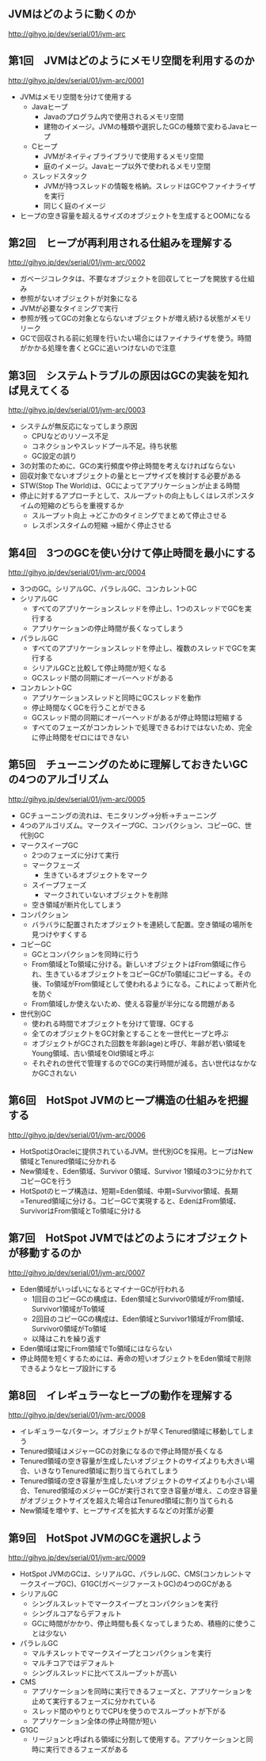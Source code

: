 JVMはどのように動くのか
-----

http://gihyo.jp/dev/serial/01/jvm-arc

## 第1回　JVMはどのようにメモリ空間を利用するのか

http://gihyo.jp/dev/serial/01/jvm-arc/0001
* JVMはメモリ空間を分けて使用する
    * Javaヒープ
        * Javaのプログラム内で使用されるメモリ空間
        * 建物のイメージ。JVMの種類や選択したGCの種類で変わるJavaヒープ
    * Cヒープ
        * JVMがネイティブライブラリで使用するメモリ空間
        * 庭のイメージ。Javaヒープ以外で使われるメモリ空間
    * スレッドスタック
        * JVMが持つスレッドの情報を格納。スレッドはGCやファイナライザを実行
        * 同じく庭のイメージ
* ヒープの空き容量を超えるサイズのオブジェクトを生成するとOOMになる


## 第2回　ヒープが再利用される仕組みを理解する

http://gihyo.jp/dev/serial/01/jvm-arc/0002

* ガベージコレクタは、不要なオブジェクトを回収してヒープを開放する仕組み
* 参照がないオブジェクトが対象になる
* JVMが必要なタイミングで実行
* 参照が残ってGCの対象とならないオブジェクトが増え続ける状態がメモリリーク
* GCで回収される前に処理を行いたい場合にはファイナライザを使う。時間がかかる処理を書くとGCに追いつけないので注意


## 第3回　システムトラブルの原因はGCの実装を知れば見えてくる

http://gihyo.jp/dev/serial/01/jvm-arc/0003

* システムが無反応になってしまう原因
    * CPUなどのリソース不足
    * コネクションやスレッドプール不足。待ち状態
    * GC設定の誤り
* 3の対策のために、GCの実行頻度や停止時間を考えなければならない
* 回収対象でないオブジェクトの量とヒープサイズを検討する必要がある
* STW(Stop The World)は、GCによってアプリケーションが止まる時間
* 停止に対するアプローチとして、スループットの向上もしくはレスポンスタイムの短縮のどちらを重視するか
    * スループット向上
→どこかのタイミングでまとめて停止させる
    * レスポンスタイムの短縮
→細かく停止させる


## 第4回　3つのGCを使い分けて停止時間を最小にする

http://gihyo.jp/dev/serial/01/jvm-arc/0004

* 3つのGC。シリアルGC、パラレルGC、コンカレントGC
* シリアルGC
    * すべてのアプリケーションスレッドを停止し、1つのスレッドでGCを実行する
    * アプリケーションの停止時間が長くなってしまう
* パラレルGC
    * すべてのアプリケーションスレッドを停止し、複数のスレッドでGCを実行する
    * シリアルGCと比較して停止時間が短くなる
    * GCスレッド間の同期にオーバーヘッドがある
* コンカレントGC
    * アプリケーションスレッドと同時にGCスレッドを動作
    * 停止時間なくGCを行うことができる
    * GCスレッド間の同期にオーバーヘッドがあるが停止時間は短縮する
    * すべてのフェーズがコンカレントで処理できるわけではないため、完全に停止時間をゼロにはできない

## 第5回　チューニングのために理解しておきたいGCの4つのアルゴリズム

http://gihyo.jp/dev/serial/01/jvm-arc/0005

* GCチューニングの流れは、モニタリング→分析→チューニング
* 4つのアルゴリズム。マークスイープGC、コンパクション、コピーGC、世代別GC
* マークスイープGC
    * 2つのフェーズに分けて実行
    * マークフェーズ
        * 生きているオブジェクトをマーク
    * スイープフェーズ
        * マークされていないオブジェクトを削除
    * 空き領域が断片化してしまう
* コンパクション
    * バラバラに配置されたオブジェクトを連続して配置。空き領域の場所を見つけやすくする
* コピーGC
    * GCとコンパクションを同時に行う
    * From領域とTo領域に分ける。新しいオブジェクトはFrom領域に作られ、生きているオブジェクトをコピーGCがTo領域にコピーする。その後、To領域がFrom領域として使われるようになる。これによって断片化を防ぐ
    * From領域しか使えないため、使える容量が半分になる問題がある
* 世代別GC
    * 使われる時間でオブジェクトを分けて管理、GCする
    * 全てのオブジェクトをGC対象とすることを一世代ヒープと呼ぶ
    * オブジェクトがGCされた回数を年齢(age)と呼び、年齢が若い領域をYoung領域、古い領域をOld領域と呼ぶ
    * それぞれの世代で管理するのでGCの実行時間が減る。古い世代はなかなかGCされない

## 第6回　HotSpot JVMのヒープ構造の仕組みを把握する

http://gihyo.jp/dev/serial/01/jvm-arc/0006

* HotSpotはOracleに提供されているJVM。世代別GCを採用。ヒープはNew領域とTenured領域に分かれる
* New領域を、Eden領域、Survivor 0領域、Survivor 1領域の3つに分かれてコピーGCを行う
* HotSpotのヒープ構造は、短期=Eden領域、中期=Survivor領域、長期=Tenured領域に分ける。コピーGCで実現すると、EdenはFrom領域、SurvivorはFrom領域とTo領域に分ける

## 第7回　HotSpot JVMではどのようにオブジェクトが移動するのか

http://gihyo.jp/dev/serial/01/jvm-arc/0007

* Eden領域がいっぱいになるとマイナーGCが行われる
    * 1回目のコピーGCの構成は、Eden領域とSurvivor0領域がFrom領域、Survivor1領域がTo領域
    * 2回目のコピーGCの構成は、Eden領域とSurvivor1領域がFrom領域、Survivor0領域がTo領域
    * 以降はこれを繰り返す
* Eden領域は常にFrom領域でTo領域にはならない
* 停止時間を短くするためには、寿命の短いオブジェクトをEden領域で削除できるようなヒープ設計にする

## 第8回　イレギュラーなヒープの動作を理解する

http://gihyo.jp/dev/serial/01/jvm-arc/0008

* イレギュラーなパターン。オブジェクトが早くTenured領域に移動してしまう
* Tenured領域はメジャーGCの対象になるので停止時間が長くなる
* Tenured領域の空き容量が生成したいオブジェクトのサイズよりも大きい場合、いきなりTenured領域に割り当てられてしまう
* Tenured領域の空き容量が生成したいオブジェクトのサイズよりも小さい場合、Tenured領域のメジャーGCが実行されて空き容量が増え、この空き容量がオブジェクトサイズを超えた場合はTenured領域に割り当てられる
* New領域を増やす、ヒープサイズを拡大するなどの対策が必要

## 第9回　HotSpot JVMのGCを選択しよう

http://gihyo.jp/dev/serial/01/jvm-arc/0009

* HotSpot JVMのGCは、シリアルGC、パラレルGC、CMS(コンカレントマークスイープGC)、G1GC(ガベージファーストGC)の4つのGCがある
* シリアルGC
    * シングルスレットでマークスイープとコンパクションを実行
    * シングルコアならデフォルト
    * GCに時間がかかり、停止時間も長くなってしまうため、積極的に使うことは少ない
* パラレルGC
    * マルチスレットでマークスイープとコンパクションを実行
    * マルチコアではデフォルト
    * シングルスレッドに比べてスループットが高い
* CMS
    * アプリケーションを同時に実行できるフェーズと、アプリケーションを止めて実行するフェーズに分かれている
    * スレッド間のやりとりでCPUを使うのでスループットが下がる
    * アプリケーション全体の停止時間が短い
* G1GC
    * リージョンと呼ばれる領域に分割して使用する。アプリケーションと同時に実行できるフェーズがある
